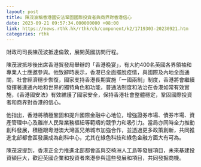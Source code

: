 ```yaml
---
layout: post
title: 陳茂波稱香港國安法鞏固國際投資者與商界對香港信心
date: 2023-09-21 09:57:34.000000000 +08:00
link: https://news.rthk.hk/rthk/ch/component/k2/1719303-20230921.htm
categories: rthk
---
```


財政司司長陳茂波抵達倫敦，展開英國訪問行程。

陳茂波抵埗後出席香港貿發局舉辦的「香港晚宴」，有大約400名英國各界領袖和專業人士應邀參與。他致辭時表示，香港已全面擺脫疫情，與國際及內地全面通關，社會經濟穩步恢復，國家支持香港長期實施「一國兩制」制度，香港將會繼續發揮著連通內地和世界的獨特角色和功能，普通法制度和法治在香港如常有效實施，《香港國安法》有效維護了國家安全，保持香港社會整體穩定，鞏固國際投資者和商界對香港的信心。

他指出，香港將積極鞏固和提升國際金融中心地位，增強證券市場、債券市場、資產管理中心及離岸人民幣業務樞紐等範疇的競爭力和吸引力。當局亦同時全力推動創科發展，積極跟粵港澳大灣區兄弟城市加強合作，並透過更多政策創新，共同推進北部都會區發展成為創科中心，尤其在綠色科技和綠色金融方面大有可為。

陳茂波提到，香港正全力推進北部都會區與交椅洲人工島等發展項目，未來基建投資額巨大，歡迎英國企業和投資者來港參與這些發展和項目，共同發掘商機。

